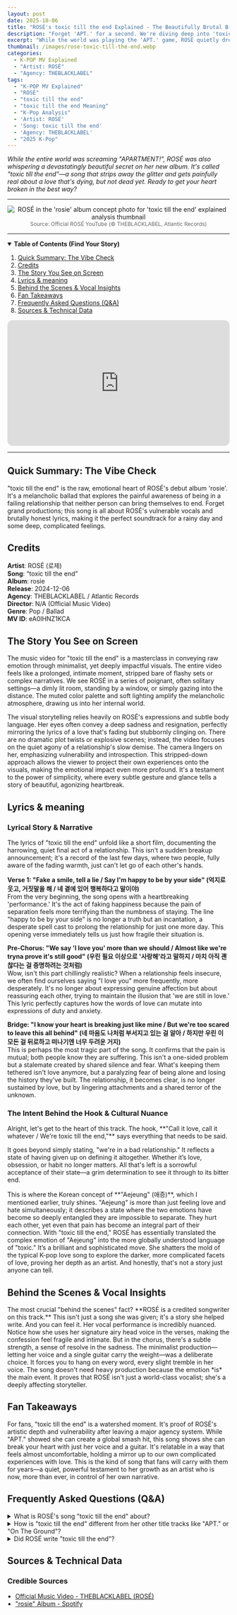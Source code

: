 ```yaml
---
layout: post
date: 2025-10-06
title: "ROSÉ's toxic till the end Explained - The Beautifully Brutal B-Side Stealing Hearts"
description: "Forget 'APT.' for a second. We're diving deep into 'toxic till the end,' the raw, heartbreaking gem from ROSÉ's album 'rosie' that everyone's whispering about. This is the real story."
excerpt: "While the world was playing the 'APT.' game, ROSÉ quietly dropped a masterpiece about a love that's beautifully broken. Let's break down the lyrics, meaning, and raw emotion of 'toxic till the end.'"
thumbnail: /images/rose-toxic-till-the-end.webp
categories:
  - K-POP MV Explained
  - "Artist: ROSÉ"
  - "Agency: THEBLACKLABEL"
tags:
  - "K-POP MV Explained"
  - "ROSÉ"
  - "toxic till the end"
  - "toxic till the end Meaning"
  - "K-Pop Analysis"
  - 'Artist: ROSÉ'
  - 'Song: toxic till the end'
  - 'Agency: THEBLACKLABEL'
  - "2025 K-Pop"
---
```


<p>
<em>While the entire world was screaming "APARTMENT!", ROSÉ was also whispering a devastatingly beautiful secret on her new album. It's called "toxic till the end"—a song that strips away the glitter and gets painfully real about a love that's dying, but not dead yet. Ready to get your heart broken in the best way?</em>
</p>

---

<div align="center">
<img src="/images/rose-toxic-till-the-end.webp" alt="ROSÉ in the 'rosie' album concept photo for 'toxic till the end' explained analysis thumbnail" />
<br>
<span style="font-size:12px;color:#666;">Source: Official ROSÉ YouTube (© THEBLACKLABEL, Atlantic Records)</span>
</div>

---

<details open>
<summary><strong>Table of Contents (Find Your Story)</strong></summary>
<ol>
<li><a href="#tldr">Quick Summary: The Vibe Check</a></li>
<li><a href="#quick-facts">Credits</a></li>
<li><a href="#story-on-screen">The Story You See on Screen</a></li>
<li><a href="#lyrics-meaning">Lyrics & meaning</a></li>
<li><a href="#bts-insights">Behind the Scenes & Vocal Insights</a></li>
<li><a href="#fan-takeaways">Fan Takeaways</a></li>
<li><a href="#qna">Frequently Asked Questions (Q&A)</a></li>
<li><a href="#sources">Sources & Technical Data</a></li>
</ol>
</details>

<div style="position:relative;padding-bottom:56.25%;height:0;overflow:hidden;border-radius:12px;">
<iframe src="https://www.youtube.com/embed/eA0lHNZ1KCA?rel=0"
title="ROSÉ - toxic till the end (Official Music Video) Explained"
style="position:absolute;top:0;left:0;width:100%;height:100%;border:0;"
allowfullscreen
loading="lazy"></iframe>
</div>

---

<a name="tldr"></a>
<h2>Quick Summary: The Vibe Check</h2>
"toxic till the end" is the raw, emotional heart of ROSÉ's debut album 'rosie'. It's a melancholic ballad that explores the painful awareness of being in a failing relationship that neither person can bring themselves to end. Forget grand productions; this song is all about ROSÉ's vulnerable vocals and brutally honest lyrics, making it the perfect soundtrack for a rainy day and some deep, complicated feelings.

<a name="quick-facts"></a>
<h2>Credits</h2>
<div class="quick-facts-grid">
<div><strong>Artist</strong>: ROSÉ (로제)</div>
<div><strong>Song</strong>: “toxic till the end”</div>
<div><strong>Album</strong>: rosie</div>
<div><strong>Release</strong>: 2024-12-06</div>
<div><strong>Agency</strong>: THEBLACKLABEL / Atlantic Records</div>
<div><strong>Director</strong>: N/A (Official Music Video)</div>
<div><strong>Genre</strong>: Pop / Ballad</div>
<div><strong>MV ID</strong>: eA0lHNZ1KCA</div>
</div>

<a name="story-on-screen"></a>
<h2>The Story You See on Screen</h2>
<p>
The music video for "toxic till the end" is a masterclass in conveying raw emotion through minimalist, yet deeply impactful visuals. The entire video feels like a prolonged, intimate moment, stripped bare of flashy sets or complex narratives. We see ROSÉ in a series of poignant, often solitary settings—a dimly lit room, standing by a window, or simply gazing into the distance. The muted color palette and soft lighting amplify the melancholic atmosphere, drawing us into her internal world.
</p>
<p>
The visual storytelling relies heavily on ROSÉ's expressions and subtle body language. Her eyes often convey a deep sadness and resignation, perfectly mirroring the lyrics of a love that's fading but stubbornly clinging on. There are no dramatic plot twists or explosive scenes; instead, the video focuses on the quiet agony of a relationship's slow demise. The camera lingers on her, emphasizing vulnerability and introspection. This stripped-down approach allows the viewer to project their own experiences onto the visuals, making the emotional impact even more profound. It's a testament to the power of simplicity, where every subtle gesture and glance tells a story of beautiful, agonizing heartbreak.
</p>

<a name="lyrics-meaning"></a>
<h2>Lyrics & meaning</h2>

<h3>Lyrical Story & Narrative</h3>
<p>
The lyrics of "toxic till the end" unfold like a short film, documenting the harrowing, quiet final act of a relationship. This isn't a sudden breakup announcement; it's a record of the last few days, where two people, fully aware of the fading warmth, just can't let go of each other's hands.
</p>
<p>
<strong>Verse 1: "Fake a smile, tell a lie / Say I'm happy to be by your side" (억지로 웃고, 거짓말을 해 / 네 곁에 있어 행복하다고 말이야)</strong><br>
From the very beginning, the song opens with a heartbreaking 'performance.' It's the act of faking happiness because the pain of separation feels more terrifying than the numbness of staying. The line "happy to be by your side" is no longer a truth but an incantation, a desperate spell cast to prolong the relationship for just one more day. This opening verse immediately tells us just how fragile their situation is.
</p>
<p>
<strong>Pre-Chorus: "We say 'I love you' more than we should / Almost like we're tryna prove it's still good" (우린 필요 이상으로 '사랑해'라고 말하지 / 마치 아직 괜찮다는 걸 증명하려는 것처럼)</strong><br>
Wow, isn't this part chillingly realistic? When a relationship feels insecure, we often find ourselves saying "I love you" more frequently, more desperately. It's no longer about expressing genuine affection but about reassuring each other, trying to maintain the illusion that 'we are still in love.' This lyric perfectly captures how the words of love can mutate into expressions of duty and anxiety.
</p>
<p>
<strong>Bridge: "I know your heart is breaking just like mine / But we're too scared to leave this all behind" (네 마음도 나처럼 부서지고 있는 걸 알아 / 하지만 우린 이 모든 걸 뒤로하고 떠나기엔 너무 두려운 거지)</strong><br>
This is perhaps the most tragic part of the song. It confirms that the pain is mutual; both people know they are suffering. This isn't a one-sided problem but a stalemate created by shared silence and fear. What's keeping them tethered isn't love anymore, but a paralyzing fear of being alone and losing the history they've built. The relationship, it becomes clear, is no longer sustained by love, but by lingering attachments and a shared terror of the unknown.
</p>

<h3>The Intent Behind the Hook & Cultural Nuance</h3>
<p>
Alright, let's get to the heart of this track. The hook, **"Call it love, call it whatever / We're toxic till the end,"** says everything that needs to be said.
</p>
<p>
It goes beyond simply stating, "we're in a bad relationship." It reflects a state of having given up on defining it altogether. Whether it’s love, obsession, or habit no longer matters. All that's left is a sorrowful acceptance of their state—a grim determination to see it through to its bitter end.
</p>
<p>
This is where the Korean concept of **"Aejeung" (애증)**, which I mentioned earlier, truly shines. "Aejeung" is more than just feeling love and hate simultaneously; it describes a state where the two emotions have become so deeply entangled they are impossible to separate. They hurt each other, yet even that pain has become an integral part of their connection. With "toxic till the end," ROSÉ has essentially translated the complex emotion of "Aejeung" into the more globally understood language of "toxic." It’s a brilliant and sophisticated move. She shatters the mold of the typical K-pop love song to explore the darker, more complicated facets of love, proving her depth as an artist. And honestly, that's not a story just anyone can tell.
</p>

<a name="bts-insights"></a>
<h2>Behind the Scenes & Vocal Insights</h2>
<p>The most crucial "behind the scenes" fact? **ROSÉ is a credited songwriter on this track.** This isn't just a song she was given; it's a story she helped write. And you can feel it. Her vocal performance is incredibly nuanced. Notice how she uses her signature airy head voice in the verses, making the confession feel fragile and intimate. But in the chorus, there's a subtle strength, a sense of resolve in the sadness. The minimalist production—letting her voice and a single guitar carry the weight—was a deliberate choice. It forces you to hang on every word, every slight tremble in her voice. The song doesn't need heavy production because the emotion *is* the main event. It proves that ROSÉ isn't just a world-class vocalist; she's a deeply affecting storyteller.</p>

<a name="fan-takeaways"></a>
<h2>Fan Takeaways</h2>
<p>For fans, "toxic till the end" is a watershed moment. It's proof of ROSÉ's artistic depth and vulnerability after leaving a major agency system. While "APT." showed she can create a global smash hit, this song shows she can break your heart with just her voice and a guitar. It's relatable in a way that feels almost uncomfortable, holding a mirror up to our own complicated experiences with love. This is the kind of song that fans will carry with them for years—a quiet, powerful testament to her growth as an artist who is now, more than ever, in control of her own narrative.</p>

<a name="qna"></a>
<h2>Frequently Asked Questions (Q&A)</h2>

<details class="faq-item">
  <summary class="faq-question">What is ROSÉ's song "toxic till the end" about?</summary>
  <div class="faq-answer">
    <p>It's about the painful, final stages of a failing relationship where both people know it's over but are unable to let go. The song explores the complex emotions of love and resentment ("Aejeung") that keep them tied together.</p>
  </div>
</details>

<details class="faq-item">
  <summary class="faq-question">How is "toxic till the end" different from her other title tracks like "APT." or "On The Ground"?</summary>
  <div class="faq-answer">
    <p>Unlike the high-energy, anthemic nature of "APT." or the self-love declaration of "On The Ground," "toxic till the end" is a stripped-back, acoustic ballad. It focuses entirely on lyrical storytelling and raw vocal emotion rather than choreography or a massive sound.</p>
  </div>
</details>

<details class="faq-item">
  <summary class="faq-question">Did ROSÉ write "toxic till the end"?</summary>
  <div class="faq-answer">
    <p>Yes, ROSÉ is credited as one of the songwriters for "toxic till the end." This adds a layer of personal authenticity to the song's emotional and honest lyrics.</p>
  </div>
</details>

<a name="sources"></a>
<h2>Sources & Technical Data</h2>
<h3>Credible Sources</h3>
<ul style="padding-left:18px; margin:0 0 12px;">
<li><a href="https://youtu.be/eA0lHNZ1KCA" rel="nofollow noopener" target="_blank">Official Music Video - THEBLACKLABEL (ROSÉ)</a></li>
<li><a href="https://open.spotify.com/album/3fS83hJ2iYYv0aR32p3kF1" rel="nofollow noopener" target="_blank">"rosie" Album - Spotify</a></li>
</ul>

<script type="application/ld+json">
{
"@context": "https://schema.org",
"@type": "MusicVideoObject",
"name": "ROSÉ - toxic till the end (Official Music Video) Explained",
"description": "Forget 'APT.' for a second. We're diving deep into 'toxic till the end,' the raw, heartbreaking gem from ROSÉ's album 'rosie' that everyone's whispering about. This is the real story.",
"byArtist": {
"@type": "MusicGroup",
"name": "ROSÉ"
},
"uploadDate": "2024-12-06T00:00:00Z",
"thumbnailUrl": "https://[내 사이트 주소]/images/rose-toxic-till-the-end.webp",
"embedUrl": "https://www.youtube.com/embed/eA0lHNZ1KCA",
"publisher": {
"@type": "Organization",
"name": "THEBLACKLABEL"
}
}
</script>

<script type="application/ld+json">
{
  "@context": "https://schema.org",
  "@type": "FAQPage",
  "mainEntity": [
    {
      "@type": "Question",
      "name": "What is ROSÉ's song \"toxic till the end\" about?",
      "acceptedAnswer": {
        "@type": "Answer",
        "text": "It's about the painful, final stages of a failing relationship where both people know it's over but are unable to let go. The song explores the complex emotions of love and resentment (\"Aejeung\") that keep them tied together."
      }
    },
    {
      "@type": "Question",
      "name": "How is \"toxic till the end\" different from her other title tracks like \"APT.\" or \"On The Ground\"?",
      "acceptedAnswer": {
        "@type": "Answer",
        "text": "Unlike the high-energy, anthemic nature of \"APT.\" or the self-love declaration of \"On The Ground,\" \"toxic till the end\" is a stripped-back, acoustic ballad. It focuses entirely on lyrical storytelling and raw vocal emotion rather than choreography or a massive sound."
      }
    },
    {
      "@type": "Question",
      "name": "Did ROSÉ write \"toxic till the end\"?",
      "acceptedAnswer": {
        "@type": "Answer",
        "text": "Yes, ROSÉ is credited as one of the songwriters for \"toxic till the end.\" This adds a layer of personal authenticity to the song's emotional and honest lyrics."
      }
    }
  ]
}
</script>
